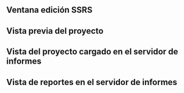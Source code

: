 ## Ventana edición SSRS


## Vista previa del proyecto


## Vista del proyecto cargado en el servidor de informes


## Vista de reportes en el servidor de informes


